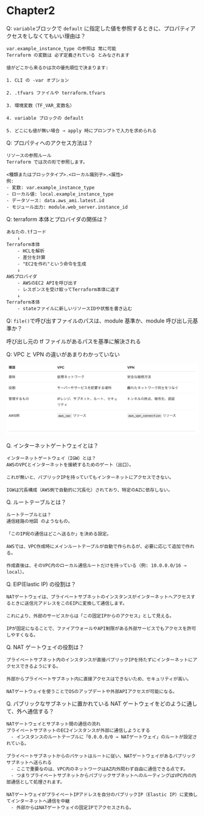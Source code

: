 # Chapter2

Q: `variable`ブロックで `default` に指定した値を参照するときに、プロパティアクセスをしなくてもいい理由は？

```
var.example_instance_type の参照は 常に可能
Terraform の変数は 必ず定義されている とみなされます

値がどこから来るかは次の優先順位で決まります:

1. CLI の -var オプション

2. .tfvars ファイルや terraform.tfvars

3. 環境変数（TF_VAR_変数名）

4. variable ブロックの default

5. どこにも値が無い場合 → apply 時にプロンプトで入力を求められる
```

Q: プロパティへのアクセス方法は？

```
リソースの参照ルール
Terraform では次の形で参照します。

<種類またはブロックタイプ>.<ローカル識別子>.<属性>
例:
- 変数: var.example_instance_type
- ローカル値: local.example_instance_type
- データソース: data.aws_ami.latest.id
- モジュール出力: module.web_server.instance_id
```

Q: terraform 本体とプロバイダの関係は？

```
あなたの.tfコード
    ↓
Terraform本体
    - HCLを解析
    - 差分を計算
    - "EC2を作れ"という命令を生成
    ↓
AWSプロバイダ
    - AWSのEC2 APIを呼び出す
    - レスポンスを受け取ってTerraform本体に返す
    ↓
Terraform本体
    - stateファイルに新しいリソースIDや状態を書き込む
```

Q: `file()`で呼び出すファイルのパスは、module 基準か、module 呼び出し元基準か？

呼び出し元の tf ファイルがあるパスを基準に解決される

Q: VPC と VPN の違いがあまりわかっていない

![](./images/スクリーンショット%202025-08-12%202.14.12.png)

Q. インターネットゲートウェイとは？

```
インターネットゲートウェイ（IGW）とは？
AWSのVPCとインターネットを接続するためのゲート（出口）。

これが無いと、パブリックIPを持っていてもインターネットにアクセスできない。

IGWは冗長構成（AWS側で自動的に冗長化）されており、特定のAZに依存しない。
```

Q. ルートテーブルとは？

```
ルートテーブルとは？
通信経路の地図 のようなもの。

「このIP宛の通信はどこへ送るか」を決める設定。

AWSでは、VPC作成時にメインルートテーブルが自動で作られるが、必要に応じて追加で作れる。

作成直後は、そのVPC内のローカル通信ルートだけを持っている（例: 10.0.0.0/16 → local）。
```

Q. EIP(Elastic IP) の役割は？

```
NATゲートウェイは、プライベートサブネットのインスタンスがインターネットへアクセスするときに送信元アドレスをこのEIPに変換して通信します。

これにより、外部のサービスからは「この固定IPからのアクセス」として見える。

IPが固定になることで、ファイアウォールやAPI制限がある外部サービスでもアクセスを許可しやすくなる。
```

Q. NAT ゲートウェイの役割は？

```
プライベートサブネット内のインスタンスが直接パブリックIPを持たずにインターネットにアクセスできるようにする。

外部からプライベートサブネット内に直接アクセスはできないため、セキュリティが高い。

NATゲートウェイを使うことでOSのアップデートや外部APIアクセスが可能になる。
```

Q. パブリックなサブネットに置かれている NAT ゲートウェイをどのように通して、外へ通信する？

```
NATゲートウェイとサブネット間の通信の流れ
プライベートサブネットのEC2インスタンスが外部に通信しようとする
　- インスタンスのルートテーブルに「0.0.0.0/0 → NATゲートウェイ」のルートが設定されている。

プライベートサブネットからのパケットはルートに従い、NATゲートウェイがあるパブリックサブネットへ送られる
　- ここで重要なのは、VPC内のネットワークはAZ内外問わず自由に通信できる点です。
　- つまりプライベートサブネットからパブリックサブネットへのルーティングはVPC内の内部通信として処理されます。

NATゲートウェイがプライベートIPアドレスを自分のパブリックIP（Elastic IP）に変換してインターネットへ通信を中継
　- 外部からはNATゲートウェイの固定IPでアクセスされる。
```
